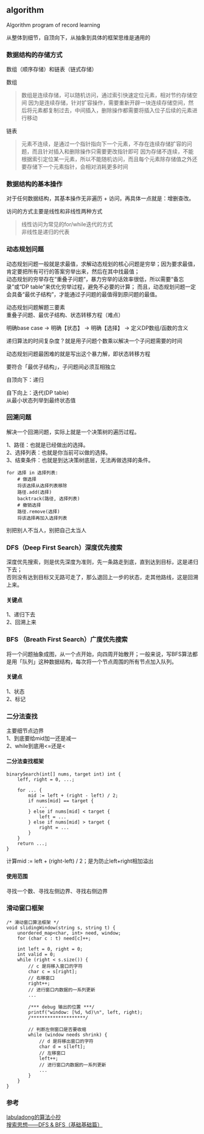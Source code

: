 #

## algorithm

Algorithm program of record learning

从整体到细节，自顶向下，从抽象到具体的框架思维是通用的

### 数据结构的存储方式

数组（顺序存储）和链表（链式存储）

数组
>数组是连续存储，可以随机访问，通过索引快速定位元素，相对节约存储空间
>因为是连续存储，针对扩容操作，需要重新开辟一块连续存储空间，然后将元素都复制过去，中间插入，删除操作都需要将插入位子后续的元素进行移动

链表
>元素不连续，是通过一个指针指向下一个元素，不存在连续存储扩容的问题，而且针对插入和删除操作只需要更改指针即可
>因为存储不连续，不能根据索引定位某一元素，所以不能随机访问，而且每个元素除存储值之外还要存储下一个元素指针，会相对消耗更多时间

### 数据结构的基本操作

对于任何数据结构，其基本操作无非遍历 + 访问，再具体一点就是：增删查改。  

访问的方式主要是线性和非线性两种方式  
>线性访问为常见的for/while迭代的方式  
>非线性是递归的代表  

### 动态规划问题

动态规划问题一般就是求最值，求解动态规划的核心问题是穷举；因为要求最值，肯定要把所有可行的答案穷举出来，然后在其中找最值；  
动态规划的穷举存在“重叠子问题”，暴力穷举的话效率很低，所以需要“备忘录”或“DP table”来优化穷举过程，避免不必要的计算；
而且，动态规划问题一定会具备“最优子结构”，才能通过子问题的最值得到原问题的最值。

动态规划问题解题三要素  
重叠子问题、最优子结构、状态转移方程（难点）

明确base case -> 明确【状态】 -> 明确【选择】 -> 定义DP数组/函数的含义

递归算法的时间复杂度？就是用子问题个数乘以解决一个子问题需要的时间

动态规划问题最困难的就是写出这个暴力解，即状态转移方程

要符合「最优子结构」，子问题间必须互相独立

自顶向下：递归

自下向上：迭代(DP table)  
从最小状态列举到最终状态值

### 回溯问题

解决一个回溯问题，实际上就是一个决策树的遍历过程。

1、路径：也就是已经做出的选择。  
2、选择列表：也就是你当前可以做的选择。  
3、结束条件：也就是到达决策树底层，无法再做选择的条件。  

```框架
for 选择 in 选择列表:
    # 做选择
    将该选择从选择列表移除
    路径.add(选择)
    backtrack(路径, 选择列表)
    # 撤销选择
    路径.remove(选择)
    将该选择再加入选择列表
```

别把别人不当人，别把自己太当人

### DFS（Deep First Search）深度优先搜索

深度优先搜索，则是优先深度为准则，先一条路走到底，直到达到目标，这是递归下去；  
否则没有达到目标又无路可走了，那么退回上一步的状态，走其他路线，这是回溯上来。  

#### 关键点

1、递归下去  
2、回溯上来  

### BFS （Breath First Search）广度优先搜索

将一个问题抽象成图，从一个点开始，向四周开始散开；一般来说，写BFS算法都是用「队列」这种数据结构，每次将一个节点周围的所有节点加入队列。

#### 关键点

1、状态  
2、标记  

### 二分法查找

主要细节点边界  
1、到底要给mid加一还是减一  
2、while到底用<=还是<  

#### 二分法查找框架

```golang
binarySearch(int[] nums, target int) int {
    leff, right = 0, ...;

    for ... {
        mid := left + (right - left) / 2;
        if nums[mid] == target {
            ...
        } else if nums[mid] < target {
            left = ...
        } else if nums[mid] > target {
            right = ...
        }
    }
    return ...;
}
```

计算mid := left + (right-left) / 2；是为防止left+right相加溢出  

#### 使用范围

寻找一个数、寻找左侧边界、寻找右侧边界

### 滑动窗口框架

```框架
/* 滑动窗口算法框架 */
void slidingWindow(string s, string t) {
    unordered_map<char, int> need, window;
    for (char c : t) need[c]++;

    int left = 0, right = 0;
    int valid = 0;
    while (right < s.size()) {
        // c 是将移入窗口的字符
        char c = s[right];
        // 右移窗口
        right++;
        // 进行窗口内数据的一系列更新
        ...

        /*** debug 输出的位置 ***/
        printf("window: [%d, %d)\n", left, right);
        /********************/

        // 判断左侧窗口是否要收缩
        while (window needs shrink) {
            // d 是将移出窗口的字符
            char d = s[left];
            // 左移窗口
            left++;
            // 进行窗口内数据的一系列更新
            ...
        }
    }
}
```

### 参考

[labuladong的算法小抄](https://labuladong.gitbook.io/algo/)  
[搜索思想——DFS & BFS（基础基础篇）](https://zhuanlan.zhihu.com/p/24986203)  
